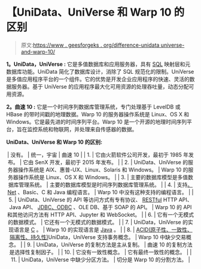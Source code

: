 # 【UniData、UniVerse 和 Warp 10 的区别

> 原文:[https://www . geesforgeks . org/difference-unidata universe-and-warp-10/](https://www.geeksforgeeks.org/difference-between-unidatauniverse-and-warp-10/)

**1。UniData，UniVerse :**
它是多值数据库和应用服务器，具有 [SQL](https://www.geeksforgeeks.org/sql-tutorial/) 映射层和元数据库功能。UniData 简化了数据库设计，消除了 SQL 规范化的限制。UniVerse 是多值应用程序平台的一个组件。它的优势是开发企业应用程序的快速、灵活的数据服务器。基于 UniVerse 的应用程序最大化可用资源的处理吞吐量，动态分配可用资源。

**2。曲速 10 :**
它是一个时间序列数据库管理系统，专门处理基于 LevelDB 或 HBase 的带时间戳的地理数据。Warp 10 的服务器操作系统是 Linux、OS X 和 Windows。它是最先进的时间序列平台。Warp 10 是一个开源的地理时间序列平台，旨在监控系统和物联网，并处理来自传感器的数据。

**UniData、UniVerse 和 Warp 10 的区别:**

<center>

| 没有。 | 统一，宇宙 | 曲速 10 |
| 1. | 它由火箭软件公司开发，最初于 1985 年发布。 | 它由 SenX 开发，最初于 2015 年发布。 |
| 2. | UniData、UniVerse 的服务器操作系统是 AIX、惠普-UX、Linux、Solaris 和 Windows。 | Warp 10 的服务器操作系统是 Linux、OS X 和 Windows。 |
| 3. | 主要的数据库模型是多值数据库管理系统。 | 主要的数据库模型是时间序列数据库管理系统。 |
| 4. | 支持[。Net](https://www.geeksforgeeks.org/introduction-to-net-framework/) 、Basic、C 和 Java 编程语言。 | Warp 10 中没有这种支持的编程语言。 |
| 5. | UniData、UniVerse 的 API 等访问方式有专有协议、 [RESTful](https://www.geeksforgeeks.org/rest-api-introduction/) HTTP API、Java API、 [JDBC、ODBC](https://www.geeksforgeeks.org/difference-odbc-jdbc/) 、OLE DB、基于 SOAP 的 API。 | Warp 10 的 API 和其他访问方法有 HTTP API、Jupyter 和 WebSocket。 |
| 6. | 它有一个无模式的数据模式。 | 它还有一个无模式的数据模式。 |
| 7. | UniData，UniVerse 的实现语言是 [C](https://www.geeksforgeeks.org/c-programming-language/) 。 | Warp 10 的实现语言是 [Java](https://www.geeksforgeeks.org/java/) 。 |
| 8. | [ACID(原子性、一致性、隔离性、持久性)](https://www.geeksforgeeks.org/acid-properties-in-dbms/)UniData，UniVerse 支持事务概念。 | Warp 10 中缺少交易概念。 |
| 9. | UniData，UniVerse 的复制方法是主从复制。 | 曲速 10 的复制方法是选择性复制因子。 |
| 10. | 它没有一致性概念。 | 它有最终一致性的概念。 |
| 11. | UniData，UniVerse 中缺少分区方法。 | 切分是 Warp 10 的分割方法。 |

</center>